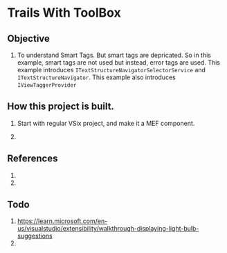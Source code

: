 # Trails With ToolBox

## Objective
1. To understand Smart Tags. But smart tags are depricated. So in this example, smart tags are not used but instead, error tags are used. This example introduces `ITextStructureNavigatorSelectorService` and `ITextStructureNavigator`. This example also introduces `IViewTaggerProvider`

## How this project is built.

1. Start with regular VSix project, and make it a MEF component.

2. 

## References
1. 
2. 

## Todo
1. https://learn.microsoft.com/en-us/visualstudio/extensibility/walkthrough-displaying-light-bulb-suggestions
2. 
